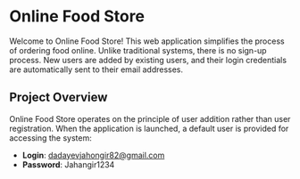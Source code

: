 # Online Food Store

Welcome to Online Food Store! This web application simplifies the process of ordering food online. Unlike traditional systems, there is no sign-up process. New users are added by existing users, and their login credentials are automatically sent to their email addresses.

## Project Overview

Online Food Store operates on the principle of user addition rather than user registration. When the application is launched, a default user is provided for accessing the system:

- **Login**: dadayevjahongir82@gmail.com
- **Password**: Jahangir1234
